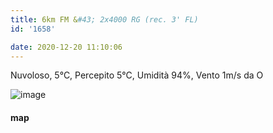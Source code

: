 ```yaml
---
title: 6km FM &#43; 2x4000 RG (rec. 3' FL)
id: '1658'

date: 2020-12-20 11:10:06
---
```


Nuvoloso, 5°C, Percepito 5°C, Umidità 94%, Vento 1m/s da O

![image](/images/2021/08/IMG_3150_hu77c4a92badd302a36818ac1e3ab9e0d6_270634_700x0_resize_q75_box.jpg)

<!-- ![image](/images/2021/08/20201220-activity-map_hub1f870f04d9fb10e51d5ed392e76ed99_85769_700x0_resize_box_3.png) -->

#### map
